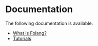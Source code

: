 # Documentation

The following documentation is available:

- [What is Folang?](WhatIsFolang.md)
- [Tutorials](tutorials/Index.md)